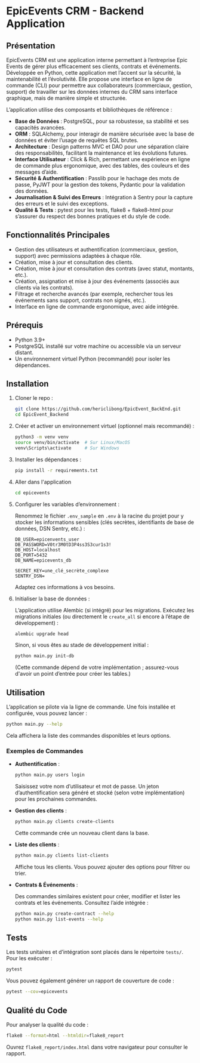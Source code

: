 # EpicEvents CRM - Backend Application

## Présentation

EpicEvents CRM est une application interne permettant à l’entreprise Epic Events de gérer plus efficacement ses clients, contrats et événements. Développée en Python, cette application met l’accent sur la sécurité, la maintenabilité et l’évolutivité. Elle propose une interface en ligne de commande (CLI) pour permettre aux collaborateurs (commerciaux, gestion, support) de travailler sur les données internes du CRM sans interface graphique, mais de manière simple et structurée.

L’application utilise des composants et bibliothèques de référence :

- **Base de Données** : PostgreSQL, pour sa robustesse, sa stabilité et ses capacités avancées.
- **ORM** : SQLAlchemy, pour interagir de manière sécurisée avec la base de données et éviter l’usage de requêtes SQL brutes.
- **Architecture** : Design patterns MVC et DAO pour une séparation claire des responsabilités, facilitant la maintenance et les évolutions futures.
- **Interface Utilisateur** : Click & Rich, permettant une expérience en ligne de commande plus ergonomique, avec des tables, des couleurs et des messages d’aide.
- **Sécurité & Authentification** : Passlib pour le hachage des mots de passe, PyJWT pour la gestion des tokens, Pydantic pour la validation des données.
- **Journalisation & Suivi des Erreurs** : Intégration à Sentry pour la capture des erreurs et le suivi des exceptions.
- **Qualité & Tests** : pytest pour les tests, flake8 + flake8-html pour s’assurer du respect des bonnes pratiques et du style de code.

## Fonctionnalités Principales

- Gestion des utilisateurs et authentification (commerciaux, gestion, support) avec permissions adaptées à chaque rôle.
- Création, mise à jour et consultation des clients.
- Création, mise à jour et consultation des contrats (avec statut, montants, etc.).
- Création, assignation et mise à jour des événements (associés aux clients via les contrats).
- Filtrage et recherche avancés (par exemple, rechercher tous les événements sans support, contrats non signés, etc.).
- Interface en ligne de commande ergonomique, avec aide intégrée.

## Prérequis

- Python 3.9+
- PostgreSQL installé sur votre machine ou accessible via un serveur distant.
- Un environnement virtuel Python (recommandé) pour isoler les dépendances.

## Installation

1. Cloner le repo :

    ```bash
    git clone https://github.com/hericlibong/EpicEvent_BackEnd.git
    cd EpicEvent_Backend
    ```

2. Créer et activer un environnement virtuel (optionnel mais recommandé) :

    ```bash
    python3 -m venv venv
    source venv/bin/activate  # Sur Linux/MacOS
    venv\Scripts\activate     # Sur Windows
    ```

3. Installer les dépendances :

    ```bash
    pip install -r requirements.txt
    ```
4. Aller dans l'application
    ```bash
    cd epicevents
    ```

5. Configurer les variables d’environnement :

    Renommez le fichier `.env_sample` en `.env` à la racine du projet pour y stocker les informations sensibles (clés secrètes, identifiants de base de données, DSN Sentry, etc.) :

    ```env
    DB_USER=epicenvents_user
    DB_PASSWORD=V0tr3M0tD3P4ss3S3cur1s3!
    DB_HOST=localhost
    DB_PORT=5432
    DB_NAME=epicevents_db

    SECRET_KEY=une_clé_secrète_complexe
    SENTRY_DSN=

    ```

    Adaptez ces informations à vos besoins.

6. Initialiser la base de données :

    L’application utilise Alembic (si intégré) pour les migrations. Exécutez les migrations initiales (ou directement le `create_all` si encore à l’étape de développement) :

    ```bash
    alembic upgrade head
    ```

    Sinon, si vous êtes au stade de développement initial :

    ```bash
    python main.py init-db
    ```

    (Cette commande dépend de votre implémentation ; assurez-vous d'avoir un point d’entrée pour créer les tables.)

## Utilisation

L’application se pilote via la ligne de commande. Une fois installée et configurée, vous pouvez lancer :

```bash
python main.py --help
```

Cela affichera la liste des commandes disponibles et leurs options.

### Exemples de Commandes

- **Authentification** :

    ```bash
    python main.py users login
    ```

    Saisissez votre nom d’utilisateur et mot de passe. Un jeton d’authentification sera généré et stocké (selon votre implémentation) pour les prochaines commandes.

- **Gestion des clients** :

    ```bash
    python main.py clients create-clients
    ```

    Cette commande crée un nouveau client dans la base.

- **Liste des clients** :

    ```bash
    python main.py clients list-clients
    ```

    Affiche tous les clients. Vous pouvez ajouter des options pour filtrer ou trier.

- **Contrats & Événements** :

    Des commandes similaires existent pour créer, modifier et lister les contrats et les événements. Consultez l’aide intégrée :

    ```bash
    python main.py create-contract --help
    python main.py list-events --help
    ```

## Tests

Les tests unitaires et d’intégration sont placés dans le répertoire `tests/`. Pour les exécuter :

```bash
pytest
```

Vous pouvez également générer un rapport de couverture de code :

```bash
pytest --cov=epicevents
```

## Qualité du Code

Pour analyser la qualité du code :

```bash
flake8 --format=html --htmldir=flake8_report
```

Ouvrez `flake8_report/index.html` dans votre navigateur pour consulter le rapport.

